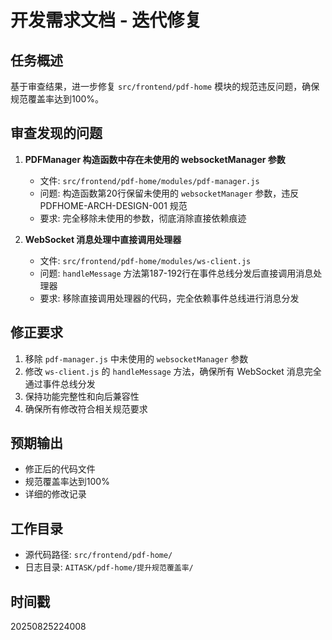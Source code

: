 # 开发需求文档 - 迭代修复

## 任务概述
基于审查结果，进一步修复 `src/frontend/pdf-home` 模块的规范违反问题，确保规范覆盖率达到100%。

## 审查发现的问题
1. **PDFManager 构造函数中存在未使用的 websocketManager 参数**
   - 文件: `src/frontend/pdf-home/modules/pdf-manager.js`
   - 问题: 构造函数第20行保留未使用的 `websocketManager` 参数，违反 PDFHOME-ARCH-DESIGN-001 规范
   - 要求: 完全移除未使用的参数，彻底消除直接依赖痕迹

2. **WebSocket 消息处理中直接调用处理器**
   - 文件: `src/frontend/pdf-home/modules/ws-client.js`
   - 问题: `handleMessage` 方法第187-192行在事件总线分发后直接调用消息处理器
   - 要求: 移除直接调用处理器的代码，完全依赖事件总线进行消息分发

## 修正要求
1. 移除 `pdf-manager.js` 中未使用的 `websocketManager` 参数
2. 修改 `ws-client.js` 的 `handleMessage` 方法，确保所有 WebSocket 消息完全通过事件总线分发
3. 保持功能完整性和向后兼容性
4. 确保所有修改符合相关规范要求

## 预期输出
- 修正后的代码文件
- 规范覆盖率达到100%
- 详细的修改记录

## 工作目录
- 源代码路径: `src/frontend/pdf-home/`
- 日志目录: `AITASK/pdf-home/提升规范覆盖率/`

## 时间戳
20250825224008